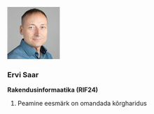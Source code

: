 ![Prillideta mees](pilt.jpg)

### Ervi Saar
**Rakendusinformaatika (RIF24)**

1. Peamine eesmärk on omandada kõrgharidus
